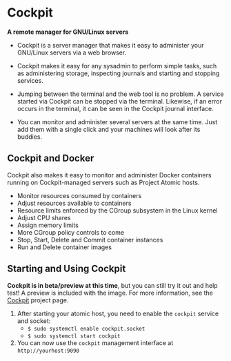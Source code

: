 Cockpit
=======
**A remote manager for GNU/Linux servers**

* Cockpit is a server manager that makes it easy to administer your GNU/Linux servers via a web browser.

* Cockpit makes it easy for any sysadmin to perform simple tasks, such as administering storage, inspecting journals and starting and stopping services.

* Jumping between the terminal and the web tool is no problem. A service started via Cockpit can be stopped via the terminal. Likewise, if an error occurs in the terminal, it can be seen in the Cockpit journal interface.

* You can monitor and administer several servers at the same time. Just add them with a single click and your machines will look after its buddies.

## Cockpit and Docker

Cockpit also makes it easy to monitor and administer Docker containers running on Cockpit-managed servers such as Project Atomic hosts.

* Monitor resources consumed by containers
* Adjust resources available to containers
 * Resource limits enforced by the CGroup subsystem in the Linux kernel
 * Adjust CPU shares
 * Assign memory limits
 * More CGroup policy controls to come
* Stop, Start, Delete and Commit container instances
* Run and Delete container images

## Starting and Using Cockpit
**Cockpit is in beta/preview at this time**, but you can still try it out and help test! A preview is included with the image. For more information, see the [Cockpit](http://fedoraproject.org/wiki/Changes/CockpitManagementConsole) project page.

1. After starting your atomic host, you need to enable the `cockpit` service and socket:
    * `$ sudo systemctl enable cockpit.socket`
    * `$ sudo systemctl start cockpit`
2. You can now use the `cockpit` management interface at `http://yourhost:9090`
